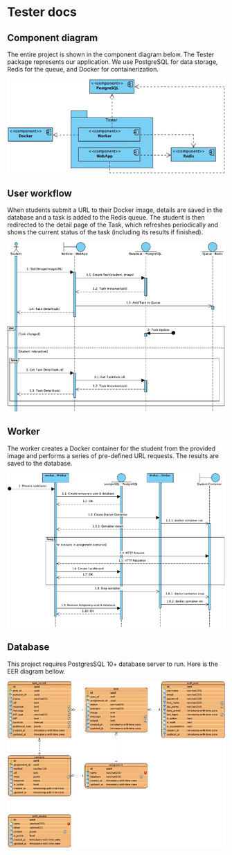 # Tester docs

## Component diagram

The entire project is shown in the component diagram below. The Tester package represents our application. We use
PostgreSQL for data storage, Redis for the queue, and Docker for containerization.

![](components.jpg)

## User workflow

When students submit a URL to their Docker image, details are saved in the database and a task is added to the Redis
queue. The student is then redirected to the detail page of the Task, which refreshes periodically and shows the
current status of the task (including its results if finished).

![](user-workflow.jpg)

## Worker

The worker creates a Docker container for the student from the provided image and performs a series of pre-defined URL
requests. The results are saved to the database.

![](worker.jpg)

## Database

This project requires PostgresSQL 10+ database server to run. Here is the EER diagram bellow.

![](eer.jpg)
